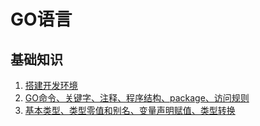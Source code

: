 # GO语言

## 基础知识

1. [搭建开发环境](https://github.com/solverpeng/summary/tree/master/docs/go/go-basic/00#%E6%90%AD%E5%BB%BA%E5%BC%80%E5%8F%91%E7%8E%AF%E5%A2%83)
2. [GO命令、关键字、注释、程序结构、package、访问规则](https://github.com/solverpeng/summary/tree/master/docs/go/go-basic/01#go%E5%91%BD%E4%BB%A4%E5%85%B3%E9%94%AE%E5%AD%97%E6%B3%A8%E9%87%8A%E7%A8%8B%E5%BA%8F%E7%BB%93%E6%9E%84package%E8%AE%BF%E9%97%AE%E8%A7%84%E5%88%99)
3. [基本类型、类型零值和别名、变量声明赋值、类型转换](https://github.com/solverpeng/summary/tree/master/docs/go/go-basic/02#%E5%9F%BA%E6%9C%AC%E7%B1%BB%E5%9E%8B%E7%B1%BB%E5%9E%8B%E9%9B%B6%E5%80%BC%E5%92%8C%E5%88%AB%E5%90%8D%E5%8F%98%E9%87%8F%E5%A3%B0%E6%98%8E%E8%B5%8B%E5%80%BC%E7%B1%BB%E5%9E%8B%E8%BD%AC%E6%8D%A2)

